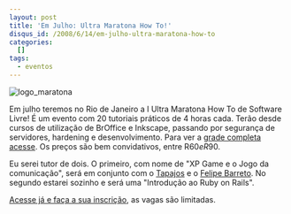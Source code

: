 ```yaml
--- 
layout: post
title: 'Em Julho: Ultra Maratona How To!'
disqus_id: /2008/6/14/em-julho-ultra-maratona-how-to
categories: 
  []
tags:
  - eventos
---
```



<img src="http://mergulhao.info/assets/2008/6/14/maratona.jpg" class="float-left" alt="logo_maratona"/>

Em julho teremos no Rio de Janeiro a I Ultra Maratona How To de Software Livre! É um evento com 20 tutoriais práticos de 4 horas cada. Terão desde cursos de utilização de BrOffice e Inkscape, passando por segurança de servidores, hardening e desenvolvimento. Para ver a [grade completa acesse][grade]. Os preços são bem convidativos, entre R$60 e R$90.

Eu serei tutor de dois. O primeiro, com nome de "XP Game e o Jogo da comunicação", será em conjunto com o [Tapajos][tapa] e o [Felipe Barreto][felipe]. No segundo estarei sozinho e será uma "Introdução ao Ruby on Rails".

[Acesse já e faça a sua inscrição][site], as vagas são limitadas.

[logo_maratona]: http://mergulhao.info/assets/2008/6/14/maratona.jpg
[grade]: http://www.ultramaratonahowto.com.br/tutoriais.htm
[site]: http://www.ultramaratonahowto.com.br
[tapa]: http://www.improveit.com.br/empresa/tapajos
[felipe]: http://www.improveit.com.br/empresa/felipe

